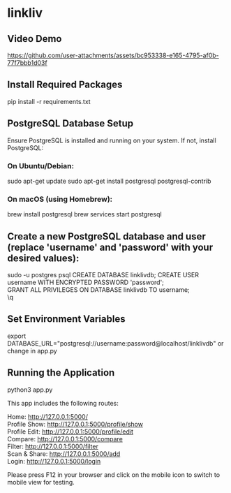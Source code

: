 # linkliv
## Video Demo  



https://github.com/user-attachments/assets/bc953338-e165-4795-af0b-77f7bbb1d03f


## Install Required Packages
pip install -r requirements.txt

## PostgreSQL Database Setup
Ensure PostgreSQL is installed and running on your system. If not, install PostgreSQL:

### On Ubuntu/Debian:
sudo apt-get update 
sudo apt-get install postgresql postgresql-contrib 

### On macOS (using Homebrew):
brew install postgresql 
brew services start postgresql 

## Create a new PostgreSQL database and user (replace 'username' and 'password' with your desired values):
sudo -u postgres psql 
CREATE DATABASE linklivdb; 
CREATE USER username WITH ENCRYPTED PASSWORD 'password';  
GRANT ALL PRIVILEGES ON DATABASE linklivdb TO username;  
\q 

## Set Environment Variables

export DATABASE_URL="postgresql://username:password@localhost/linklivdb" or change in app.py  

## Running the Application

python3 app.py  


This app includes the following routes:  

Home: http://127.0.0.1:5000/   
Profile Show: http://127.0.0.1:5000/profile/show  
Profile Edit: http://127.0.0.1:5000/profile/edit  
Compare: http://127.0.0.1:5000/compare    
Filter: http://127.0.0.1:5000/filter  
Scan & Share: http://127.0.0.1:5000/add  
Login: http://127.0.0.1:5000/login  

Please press F12 in your browser and click on the mobile icon to switch to mobile view for testing. 
